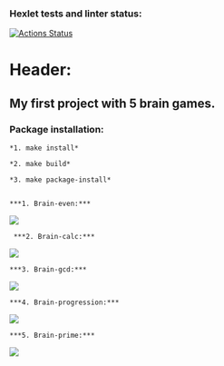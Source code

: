 ### Hexlet tests and linter status:
[![Actions Status](https://github.com/romachelli/python-project-49/workflows/hexlet-check/badge.svg)](https://github.com/romachelli/python-project-49/actions)

# Header:

## My first project with 5 brain games.

### Package installation:

    *1. make install*

    *2. make build*

    *3. make package-install*


    ***1. Brain-even:***
<a href="https://asciinema.org/a/2Gnyyj0n3U9lx9V6Pr5ZbMZVH" target="_blank"><img src="https://asciinema.org/a/2Gnyyj0n3U9lx9V6Pr5ZbMZVH.svg" /></a>


     ***2. Brain-calc:***
<a href="https://asciinema.org/a/ESu2i6uiMm6ONA7oQecYAAa4f" target="_blank"><img src="https://asciinema.org/a/ESu2i6uiMm6ONA7oQecYAAa4f.svg" /></a>


    ***3. Brain-gcd:***
<a href="https://asciinema.org/a/KKJ13V1YJpEdNDQyGRC5rA9GX" target="_blank"><img src="https://asciinema.org/a/KKJ13V1YJpEdNDQyGRC5rA9GX.svg" /></a>


    ***4. Brain-progression:***
<a href="https://asciinema.org/a/0QjzHwBcEdPqQZejagyEm6S8D" target="_blank"><img src="https://asciinema.org/a/0QjzHwBcEdPqQZejagyEm6S8D.svg" /></a>


    ***5. Brain-prime:***
<a href="https://asciinema.org/a/uo4VvcBnwUhrzEVSiGEVfc2Rk" target="_blank"><img src="https://asciinema.org/a/uo4VvcBnwUhrzEVSiGEVfc2Rk.svg" /></a>

